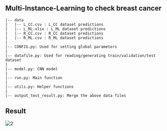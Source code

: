 ## Multi-Instance-Learning to check breast cancer

    |-- data
    |   |-- L_CC.csv : L_CC dataset predictions
    |   |-- L_ML.xlsx : L_ML dataset predictions
    |   |-- R_CC.csv : R_CC dataset predictions
    |   |-- R_ML.csv : R_ML dataset predictions
    |
    |-- CONFIG.py: Used for setting global parameters 
    |
    |-- datafile.py: Used for reading/generating train/validation/test dataset
    |
    |-- model.py: CNN model
    |
    |-- run.py: Main function
    |
    |-- utils.py: Helper functions
    |
    |-- output_test_result.py: Merge the above data files

## Result
<img src="https://raw.githubusercontent.com/cheersyouran/cancer-detector/master/pic/1.png" alt="2" align=center />
